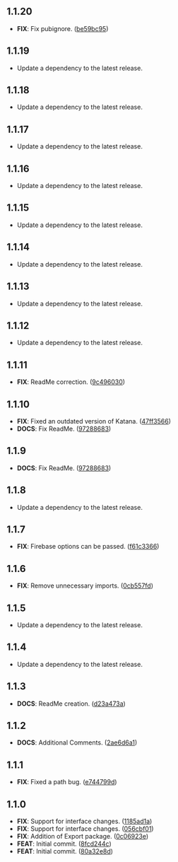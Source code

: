 ## 1.1.20

 - **FIX**: Fix pubignore. ([be59bc95](https://github.com/mathrunet/flutter_masamune/commit/be59bc95bb855e50164dc53f8bc94689776734da))

## 1.1.19

 - Update a dependency to the latest release.

## 1.1.18

 - Update a dependency to the latest release.

## 1.1.17

 - Update a dependency to the latest release.

## 1.1.16

 - Update a dependency to the latest release.

## 1.1.15

 - Update a dependency to the latest release.

## 1.1.14

 - Update a dependency to the latest release.

## 1.1.13

 - Update a dependency to the latest release.

## 1.1.12

 - Update a dependency to the latest release.

## 1.1.11

 - **FIX**: ReadMe correction. ([9c496030](https://github.com/mathrunet/flutter_masamune/commit/9c496030d22849e87490598c13f02669b0c9dd9b))

## 1.1.10

 - **FIX**: Fixed an outdated version of Katana. ([47ff3566](https://github.com/mathrunet/flutter_masamune/commit/47ff35667f59be0d24bdf6554f277583f70e71bf))
 - **DOCS**: Fix ReadMe. ([97288683](https://github.com/mathrunet/flutter_masamune/commit/9728868373615da7b75528353c757946ff726fde))

## 1.1.9

 - **DOCS**: Fix ReadMe. ([97288683](https://github.com/mathrunet/flutter_masamune/commit/9728868373615da7b75528353c757946ff726fde))

## 1.1.8

 - Update a dependency to the latest release.

## 1.1.7

 - **FIX**: Firebase options can be passed. ([f61c3366](https://github.com/mathrunet/flutter_masamune/commit/f61c3366606a5f978be75b43c98651bc4d023b50))

## 1.1.6

 - **FIX**: Remove unnecessary imports. ([0cb557fd](https://github.com/mathrunet/flutter_masamune/commit/0cb557fda2580cbf666279516ffdb380ff7f50de))

## 1.1.5

 - Update a dependency to the latest release.

## 1.1.4

 - Update a dependency to the latest release.

## 1.1.3

 - **DOCS**: ReadMe creation. ([d23a473a](https://github.com/mathrunet/flutter_masamune/commit/d23a473a6c141851d7b18b50df75761a14ad172f))

## 1.1.2

 - **DOCS**: Additional Comments. ([2ae6d6a1](https://github.com/mathrunet/flutter_masamune/commit/2ae6d6a11026007551cb1ba9ca278111224731ff))

## 1.1.1

 - **FIX**: Fixed a path bug. ([e744799d](https://github.com/mathrunet/flutter_masamune/commit/e744799d14059cb2b77bb7166edcec178490b36e))

## 1.1.0

 - **FIX**: Support for interface changes. ([1185ad1a](https://github.com/mathrunet/flutter_masamune/commit/1185ad1a5c792408cc770f75b7f7090d89fed3bd))
 - **FIX**: Support for interface changes. ([056cbf01](https://github.com/mathrunet/flutter_masamune/commit/056cbf01cf4d6e255105be119d97b60466b45f5d))
 - **FIX**: Addition of Export package. ([0c06923e](https://github.com/mathrunet/flutter_masamune/commit/0c06923e99ae2b31001dea33ef2a99481820f734))
 - **FEAT**: Initial commit. ([8fcd244c](https://github.com/mathrunet/flutter_masamune/commit/8fcd244c779e09e407ab57e9727914d808eebda5))
 - **FEAT**: Initial commit. ([80a32e8d](https://github.com/mathrunet/flutter_masamune/commit/80a32e8d97319e9e99cbb766838a5229e97324d8))

